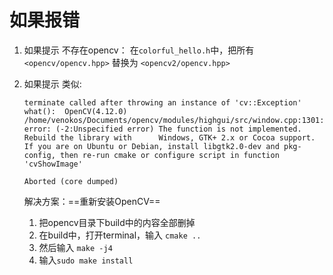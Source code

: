 # 如果报错

1. 如果提示 不存在opencv：
    在`colorful_hello.h`中，把所有
    ` <opencv/opencv.hpp> `
    替换为
    `<opencv2/opencv.hpp>`
2. 如果提示 类似:
   ```
   terminate called after throwing an instance of 'cv::Exception'
   what():  OpenCV(4.12.0) /home/venokos/Documents/opencv/modules/highgui/src/window.cpp:1301: error: (-2:Unspecified error) The function is not implemented. Rebuild the library with      Windows, GTK+ 2.x or Cocoa support. If you are on Ubuntu or Debian, install libgtk2.0-dev and pkg-config, then re-run cmake or configure script in function 'cvShowImage'

   Aborted (core dumped)
   ```
   
   解决方案：==重新安装OpenCV==
    1. 把opencv目录下build中的内容全部删掉
    2. 在build中，打开terminal，输入 `cmake ..`
    3. 然后输入 `make -j4`
    4. 输入`sudo make install`
   
